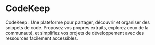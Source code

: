 # CodeKeep
CodeKeep : Une plateforme pour partager, découvrir et organiser des snippets de code. Proposez vos propres extraits, explorez ceux de la communauté, et simplifiez vos projets de développement avec des ressources facilement accessibles.
